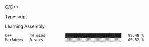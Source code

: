 <p>C/C++</p>
<p> Typescript</p>
<p>Learning Assembly</p>

<!--START_SECTION:waka-->

```text
C++        44 mins         █████████████████████████   99.48 %
Markdown   0 secs          ░░░░░░░░░░░░░░░░░░░░░░░░░   00.52 %
```

<!--END_SECTION:waka-->
